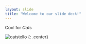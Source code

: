 ```yaml
---
layout: slide
title: "Welcome to our slide deck!"
---
```


Cool for _Cats_

![catstello](https://octodex.github.com/images/catstello.png)
{: .center}
